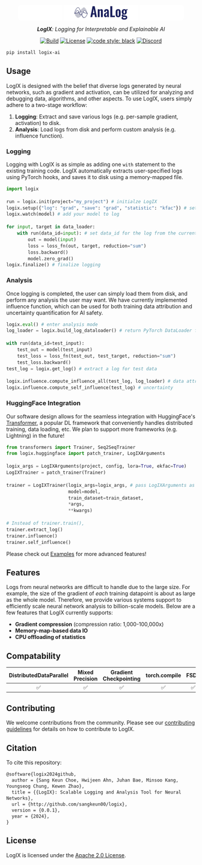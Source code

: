 <p align="center">
  <a href="https://github.com/sangkeun00/logix/">
    <img src="assets/logo_light.png" alt="" width="40%" align="top" style="border-radius: 10px; padding-left: 120px; padding-right: 120px; background-color: white;">
  </a>
</p>

<p align="center">
  <em><strong>LogIX</strong>: Logging for Interpretable and Explainable AI <br></em>
</p>

<div align="center">

  [![Build](https://badgen.net/badge/build/check-status/green)](#build-pipeline-status)
  [![License](https://img.shields.io/badge/License-Apache_2.0-blue.svg)](https://github.com/leopard-ai/betty/blob/main/LICENSE)
  <a href="https://github.com/psf/black"><img src="https://img.shields.io/badge/code%20style-black-000000.svg" alt="code style: black"></a>
  <a href="https://discord.gg/3vTgFnFX"><img alt="Discord" src="https://img.shields.io/discord/1159141589738868796?logo=discord&label=Discord&color=white&link=https%3A%2F%2Fdiscord.gg%2F3vTgFnFX"></a>

</div>

```bash
pip install logix-ai
```

## Usage
LogIX is designed with the belief that diverse logs generated by neural networks, such as
gradient and activation, can be utilized for analyzing and debugging data, algorithms,
and other aspects. To use LogIX, users simply adhere to a two-stage workflow:

1. **Logging**: Extract and save various logs (e.g. per-sample gradient, activation) to disk.
2. **Analysis**: Load logs from disk and perform custom analysis (e.g. influence function).

### Logging
Logging with LogIX is as simple as adding one `with` statement to the existing
training code. LogIX automatically extracts user-specified logs using PyTorch hooks, and
saves it to disk using a memory-mapped file.

```python
import logix

run = logix.init(project="my_project") # initialze LogIX
logix.setup({"log": "grad", "save": "grad", "statistic": "kfac"}) # set logging config
logix.watch(model) # add your model to log

for input, target in data_loader:
    with run(data_id=input): # set data_id for the log from the current batch
        out = model(input)
        loss = loss_fn(out, target, reduction="sum")
        loss.backward()
        model.zero_grad()
logix.finalize() # finalize logging
```

### Analysis
Once logging is completed, the user can simply load them from disk, and perform any
analysis the user may want. We have currently implemented influence function, which can be used
for both training data attribution and uncertainty quantification for AI safety.

```python
logix.eval() # enter analysis mode
log_loader = logix.build_log_dataloader() # return PyTorch DataLoader for log data

with run(data_id=test_input):
    test_out = model(test_input)
    test_loss = loss_fn(test_out, test_target, reduction="sum")
    test_loss.backward()
test_log = logix.get_log() # extract a log for test data

logix.influence.compute_influence_all(test_log, log_loader) # data attribution
logix.influence.compute_self_influence(test_log) # uncertainty
```

### HuggingFace Integration
Our software design allows for the seamless integration with HuggingFace's
[Transformer](https://github.com/huggingface/transformers/tree/main), a popular DL framework
that conveniently handles distributed training, data loading, etc. We plan to support more
frameworks (e.g. Lightning) in the future!

```python
from transformers import Trainer, Seq2SeqTrainer
from logix.huggingface import patch_trainer, LogIXArguments

logix_args = LogIXArguments(project, config, lora=True, ekfac=True)
LogIXTrainer = patch_trainer(Trainer)

trainer = LogIXTrainer(logix_args=logix_args, # pass LogIXArguments as TrainingArguments
                       model=model,
                       train_dataset=train_dataset,
                       *args,
                       **kwargs)

# Instead of trainer.train(),
trainer.extract_log()
trainer.influence()
trainer.self_influence()
```

Please check out [Examples](/examples) for more advanced features!


## Features
Logs from neural networks are difficult to handle due to the large size. For example,
the size of the gradient of *each* training datapoint is about as large as the whole model. Therefore,
we provide various systems support to efficiently scale neural network analysis to
billion-scale models. Below are a few features that LogIX currently supports:

- **Gradient compression** (compression ratio: 1,000-100,000x)
- **Memory-map-based data IO**
- **CPU offloading of statistics**

## Compatability
| DistributedDataParallel| Mixed Precision| Gradient Checkpointing | torch.compile  | FSDP           |
|:----------------------:|:--------------:|:----------------------:|:-------------:|:--------------:|
| ✅                     | ✅             | ✅                    | ✅           |   ✅             |

## Contributing

We welcome contributions from the community. Please see our [contributing
guidelines](CONTRIBUTING.md) for details on how to contribute to LogIX.

## Citation
To cite this repository:

```
@software{logix2024github,
  author = {Sang Keun Choe, Hwijeen Ahn, Juhan Bae, Minsoo Kang, Youngseog Chung, Kewen Zhao},
  title = {{LogIX}: Scalable Logging and Analysis Tool for Neural Networks},
  url = {http://github.com/sangkeun00/logix},
  version = {0.0.1},
  year = {2024},
}
```

## License
LogIX is licensed under the [Apache 2.0 License](LICENSE).
